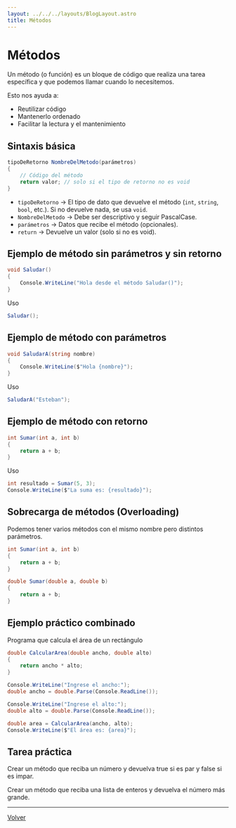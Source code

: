 ```yaml
---
layout: ../../../layouts/BlogLayout.astro
title: Métodos
---
```


# Métodos

Un método (o función) es un bloque de código que realiza una tarea específica y que podemos llamar cuando lo necesitemos.

Esto nos ayuda a:

- Reutilizar código
- Mantenerlo ordenado
- Facilitar la lectura y el mantenimiento

## Sintaxis básica

```csharp
tipoDeRetorno NombreDelMetodo(parámetros)
{
    // Código del método
    return valor; // solo si el tipo de retorno no es void
}
```

- `tipoDeRetorno` → El tipo de dato que devuelve el método (`int`, `string`, `bool`, etc.). Si no devuelve nada, se usa `void`.
- `NombreDelMetodo` → Debe ser descriptivo y seguir PascalCase.
- `parámetros` → Datos que recibe el método (opcionales).
- `return` → Devuelve un valor (solo si no es void).

## Ejemplo de método sin parámetros y sin retorno

```csharp
void Saludar()
{
    Console.WriteLine("Hola desde el método Saludar()");
}
```

Uso

```csharp
Saludar();
```

## Ejemplo de método con parámetros

```csharp
void SaludarA(string nombre)
{
    Console.WriteLine($"Hola {nombre}");
}
```

Uso

```csharp
SaludarA("Esteban");
```

## Ejemplo de método con retorno

```csharp
int Sumar(int a, int b)
{
    return a + b;
}
```

Uso

```csharp
int resultado = Sumar(5, 3);
Console.WriteLine($"La suma es: {resultado}");
```

## Sobrecarga de métodos (Overloading)

Podemos tener varios métodos con el mismo nombre pero distintos parámetros.

```csharp
int Sumar(int a, int b)
{
    return a + b;
}

double Sumar(double a, double b)
{
    return a + b;
}
```

## Ejemplo práctico combinado

Programa que calcula el área de un rectángulo

```csharp
double CalcularArea(double ancho, double alto)
{
    return ancho * alto;
}

Console.WriteLine("Ingrese el ancho:");
double ancho = double.Parse(Console.ReadLine());

Console.WriteLine("Ingrese el alto:");
double alto = double.Parse(Console.ReadLine());

double area = CalcularArea(ancho, alto);
Console.WriteLine($"El área es: {area}");
```

## Tarea práctica

Crear un método que reciba un número y devuelva true si es par y false si es impar.

Crear un método que reciba una lista de enteros y devuelva el número más grande.

<hr>

<p class="link-back-container">
  <a class="link-back" href="/blog/csharp">Volver</a>
</p>
